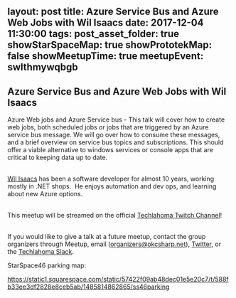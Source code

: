 layout: post
title: Azure Service Bus and Azure Web Jobs with Wil Isaacs
date: 2017-12-04 11:30:00
tags:
post_asset_folder: true
showStarSpaceMap: true
showPrototekMap: false
showMeetupTime: true
meetupEvent: swlthmywqbgb
---

## Azure Service Bus and Azure Web Jobs with Wil Isaacs

<p>Azure Web jobs and Azure Service bus - This talk will cover how to create web jobs, both scheduled jobs or jobs that are triggered by an Azure service bus message. We will go over how to consume these messages, and a brief overview on service bus topics and subscriptions. This should offer a viable alternative to windows services or console apps that are critical to keeping data up to date.</p> <p><br/><a href="https://twitter.com/wvisaacs">Wil Isaacs</a> has been a software developer for almost 10 years, working mostly in .NET shops.  He enjoys automation and dev ops, and learning about new Azure options. </p> <p><br/>This meetup will be streamed on the official <a href="https://twitch.tv/techlahoma">Techlahoma Twitch Channel</a>!</p> <p><br/>If you would like to give a talk at a future meetup, contact the group organizers through Meetup, email (<a href="mailto:organizers@okcsharp.net">organizers@okcsharp.net</a>), <a href="https://twitter.com/okcsharp">Twitter</a>, or the <a href="http://www.techlahoma.org/spaces">Techlahoma Slack</a>. </p> <p>StarSpace46 parking map:</p> <p><a href="https://static1.squarespace.com/static/57422f09ab48dec01e5e20c7/t/588fb33ee3df2828e8ceb5ab/1485814862865/ss46parking" class="linkified">https://static1.squarespace.com/static/57422f09ab48dec01e5e20c7/t/588fb33ee3df2828e8ceb5ab/1485814862865/ss46parking</a></p> 

